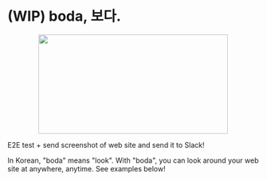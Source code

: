 # (WIP) boda, 보다.

<p align="center">
  <img width="380" height="200" src="https://user-images.githubusercontent.com/32220765/136545632-b3cdc9a2-70a7-429a-8d50-1674f213fcca.png">
</p>
  
E2E test + send screenshot of web site and send it to Slack!

In Korean, "boda" means "look".
With "boda", you can look around your web site at anywhere, anytime.
See examples below!
